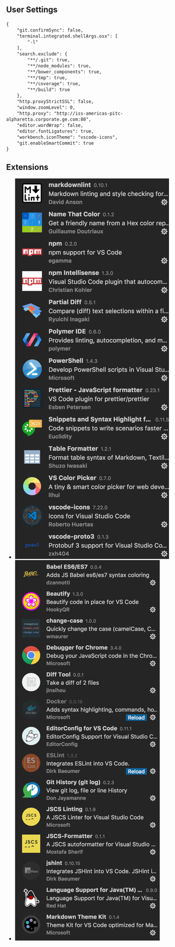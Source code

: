## User Settings

```
{
    "git.confirmSync": false,
    "terminal.integrated.shellArgs.osx": [
        "-l"
    ],
    "search.exclude": {
        "**/.git": true,
        "**/node_modules": true,
        "**/bower_components": true,
        "**/tmp": true,
        "**/coverage": true,
        "**/build": true
    },
    "http.proxyStrictSSL": false,
    "window.zoomLevel": 0,
    "http.proxy": "http://iss-americas-pitc-alpharetta.corporate.ge.com:80",
    "editor.wordWrap": false,
    "editor.fontLigatures": true,
    "workbench.iconTheme": "vscode-icons",
    "git.enableSmartCommit": true
}
```

## Extensions
- ![extensions 1](vsc-extensions1.png)
- ![extensions 2](vsc-extensions2.png)
